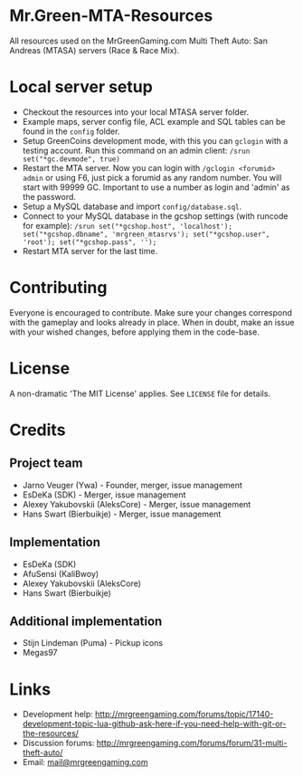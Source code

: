 # Mr.Green-MTA-Resources
All resources used on the MrGreenGaming.com Multi Theft Auto: San Andreas (MTASA) servers (Race &amp; Race Mix).

# Local server setup
- Checkout the resources into your local MTASA server folder.
- Example maps, server config file, ACL example and SQL tables can be found in the `config` folder.
- Setup GreenCoins development mode, with this you can `gclogin` with a testing account. Run this command on an admin client: `/srun set("*gc.devmode", true)`
- Restart the MTA server. Now you can login with `/gclogin <forumid> admin` or using F6, just pick a forumid as any random number. You will start with 99999 GC. Important to use a number as login and 'admin' as the password.
- Setup a MySQL database and import `config/database.sql`.
- Connect to your MySQL database in the gcshop settings (with runcode for example): `/srun set("*gcshop.host", 'localhost'); set("*gcshop.dbname", 'mrgreen_mtasrvs'); set("*gcshop.user", 'root'); set("*gcshop.pass", '');`
- Restart MTA server for the last time.

# Contributing
Everyone is encouraged to contribute. Make sure your changes correspond with the gameplay and looks already in place. When in doubt, make an issue with your wished changes, before applying them in the code-base.

# License
A non-dramatic 'The MIT License' applies. See `LICENSE` file for details.

# Credits
## Project team
* Jarno Veuger (Ywa) - Founder, merger, issue management
* EsDeKa (SDK) - Merger, issue management
* Alexey Yakubovskii (AleksCore) - Merger, issue management
* Hans Swart (Bierbuikje) - Merger, issue management

## Implementation
* EsDeKa (SDK)
* AfuSensi (KaliBwoy)
* Alexey Yakubovskii (AleksCore)
* Hans Swart (Bierbuikje)

## Additional implementation
* Stijn Lindeman (Puma) - Pickup icons
* Megas97

# Links
* Development help: http://mrgreengaming.com/forums/topic/17140-development-topic-lua-github-ask-here-if-you-need-help-with-git-or-the-resources/
* Discussion forums: http://mrgreengaming.com/forums/forum/31-multi-theft-auto/
* Email: mail@mrgreengaming.com
